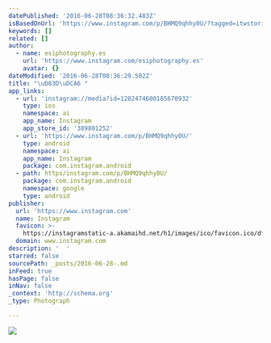 ```yaml
---
datePublished: '2016-06-28T08:36:32.483Z'
isBasedOnUrl: 'https://www.instagram.com/p/BHMQ9qhhy0U/?tagged=itwstories'
keywords: []
related: []
author:
  - name: esiphotography.es
    url: 'https://www.instagram.com/esiphotography.es'
    avatar: {}
dateModified: '2016-06-28T08:36:29.502Z'
title: "\uD83D\uDCA6 "
app_links:
  - url: 'instagram://media?id=1282474600185670932'
    type: ios
    namespace: ai
    app_name: Instagram
    app_store_id: '389801252'
  - url: 'https://www.instagram.com/p/BHMQ9qhhy0U/'
    type: android
    namespace: ai
    app_name: Instagram
    package: com.instagram.android
  - path: https/instagram.com/p/BHMQ9qhhy0U/
    package: com.instagram.android
    namespace: google
    type: android
publisher:
  url: 'https://www.instagram.com'
  name: Instagram
  favicon: >-
    https://instagramstatic-a.akamaihd.net/h1/images/ico/favicon.ico/dfa85bb1fd63.ico
  domain: www.instagram.com
description: '  '
starred: false
sourcePath: _posts/2016-06-28-.md
inFeed: true
hasPage: false
inNav: false
_context: 'http://schema.org'
_type: Photograph

---
```

![  ](https://scontent.cdninstagram.com/t51.2885-15/s640x640/sh0.08/e35/13557070_529626017231714_1127343819_n.jpg?ig_cache_key=MTI4MjQ3NDYwMDE4NTY3MDkzMg%3D%3D.2)
